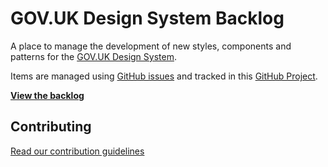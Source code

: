 # GOV.UK Design System Backlog

A place to manage the development of new styles, components and patterns for the [GOV.UK Design System](https://github.com/alphagov/govuk-design-system).

Items are managed using [GitHub issues](https://github.com/alphagov/govuk-design-system-backlog/issues) and tracked in this [GitHub Project](https://github.com/alphagov/govuk-design-system-backlog-prototype/projects/3).

**[View the backlog](https://github.com/alphagov/govuk-design-system-backlog/projects/1)**


## Contributing

[Read our contribution guidelines](CONTRIBUTING.md)
